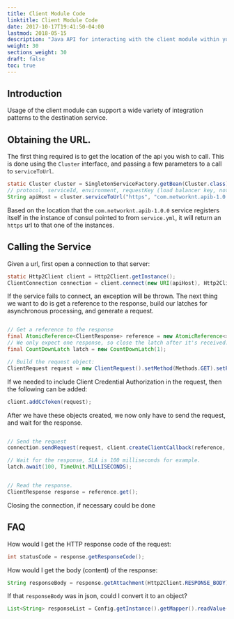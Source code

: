 ```yaml
---
title: Client Module Code
linktitle: Client Module Code 
date: 2017-10-17T19:41:50-04:00
lastmod: 2018-05-15
description: "Java API for interacting with the client module within your codebase."
weight: 30
sections_weight: 30
draft: false
toc: true
---
```


## Introduction

Usage of the client module can support a wide variety of integration patterns to the destination
service.


## Obtaining the URL.

The first thing required is to get the location of the api you wish to call. This is done
using the `Cluster` interface, and passing a few parameters to a call to `serviceToUrl`.

```java
static Cluster cluster = SingletonServiceFactory.getBean(Cluster.class);
// protocol, serviceId, environment, requestKey (load balancer key, not required in most cases)
String apiHost = cluster.serviceToUrl("https", "com.networknt.apib-1.0.0", tag, null);
```

Based on the location that the `com.networknt.apib-1.0.0` service registers itself in the
instance of consul pointed to from `service.yml`, it will return an `https` url to that
one of the instances.

## Calling the Service

Given a url, first open a connection to that server:

```java
static Http2Client client = Http2Client.getInstance();
ClientConnection connection = client.connect(new URI(apiHost), Http2Client.WORKER, Http2Client.SSL, Http2Client.POOL, OptionMap.create(UndertowOptions.ENABLE_HTTP2, true)).get();
```

If the service fails to connect, an exception will be thrown.
The next thing we want to do is get a reference to the response, build our latches for asynchronous processing, and generate a request.


```java

// Get a reference to the response
final AtomicReference<ClientResponse> reference = new AtomicReference<>();
// We only expect one response, so close the latch after it's received.
final CountDownLatch latch = new CountDownLatch(1);

// Build the request object:
ClientRequest request = new ClientRequest().setMethod(Methods.GET).setPath(apiPath);
```

If we needed to include Client Credential Authorization in the request, then the following can be added:

```java
client.addCcToken(request);
```

After we have these objects created, we now only have to send the request, and wait for the response.


```java

// Send the request
connection.sendRequest(request, client.createClientCallback(reference, latch));

// Wait for the response, SLA is 100 milliseconds for example.
latch.await(100, TimeUnit.MILLISECONDS);


// Read the response.
ClientResponse response = reference.get();
```

Closing the connection, if necessary could be done

## FAQ

How would I get the HTTP response code of the request:

```java
int statusCode = response.getResponseCode();
``` 

How would I get the body (content) of the response:

```java
String responseBody = response.getAttachment(Http2Client.RESPONSE_BODY)
```

If that `responseBody` was in json, could I convert it to an object?

```java
List<String> responseList = Config.getInstance().getMapper().readValue(responseBody, new TypeReference<List<String>>(){});
```